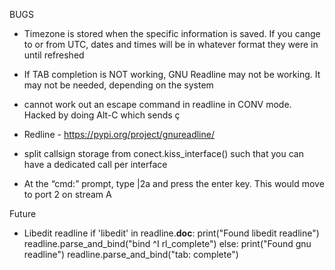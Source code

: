 BUGS


* Timezone is stored when the specific information is saved. If you cange to or from UTC, dates and times will be in whatever 
format they were in until refreshed
* If TAB completion is NOT working, GNU Readline may not be working. It may not be needed, depending on the system
* cannot work out an escape command in readline in CONV mode. Hacked by doing Alt-C which sends ç
* Redline - https://pypi.org/project/gnureadline/
* split callsign storage from conect.kiss_interface() such that you can have a dedicated call per interface

* At the “cmd:” prompt, type |2a and press the enter key. This would move to port 2 on stream A


Future 
* Libedit readline
    if 'libedit' in readline.__doc__:
        print("Found libedit readline")
        readline.parse_and_bind("bind ^I rl_complete")
    else:
        print("Found gnu readline")
        readline.parse_and_bind("tab: complete")

